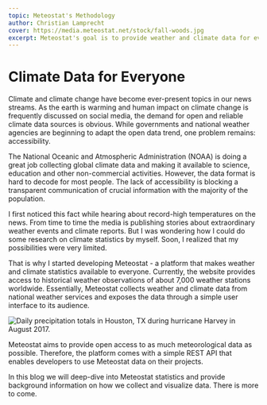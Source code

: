 ```yaml
---
topic: Meteostat's Methodology
author: Christian Lamprecht
cover: https://media.meteostat.net/stock/fall-woods.jpg
excerpt: Meteostat's goal is to provide weather and climate data for everyone.
---
```


# Climate Data for Everyone

Climate and climate change have become ever-present topics in our news streams. As the earth is warming and human impact on climate change is frequently discussed on social media, the demand for open and reliable climate data sources is obvious. While governments and national weather agencies are beginning to adapt the open data trend, one problem remains: accessibility.

The National Oceanic and Atmospheric Administration (NOAA) is doing a great job collecting global climate data and making it available to science, education and other non-commercial activities. However, the data format is hard to decode for most people. The lack of accessibility is blocking a transparent communication of crucial information with the majority of the population.

I first noticed this fact while hearing about record-high temperatures on the news. From time to time the media is publishing stories about extraordinary weather events and climate reports. But I was wondering how I could do some research on climate statistics by myself. Soon, I realized that my possibilities were very limited.

That is why I started developing Meteostat - a platform that makes weather and climate statistics available to everyone. Currently, the website provides access to historical weather observations of about 7,000 weather stations worldwide. Essentially, Meteostat collects weather and climate data from national weather services and exposes the data through a simple user interface to its audience.

![Daily precipitation totals in Houston, TX during hurricane Harvey in August 2017.](https://media.meteostat.net/stories/methodology-1.png "Daily precipitation totals in Houston, TX during hurricane Harvey in August 2017.")

Meteostat aims to provide open access to as much meteorological data as possible. Therefore, the platform comes with a simple REST API that enables developers to use Meteostat data on their projects.

In this blog we will deep-dive into Meteostat statistics and provide background information on how we collect and visualize data. There is more to come.
